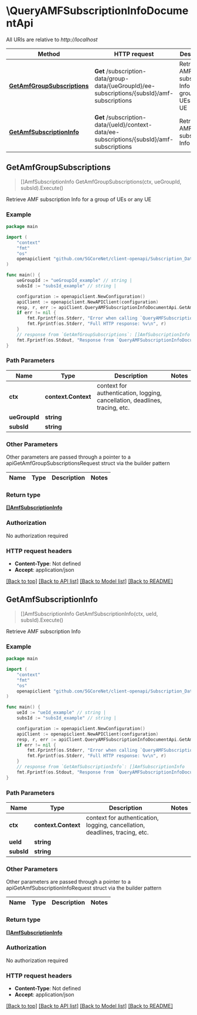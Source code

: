 # \QueryAMFSubscriptionInfoDocumentApi

All URIs are relative to *http://localhost*

Method | HTTP request | Description
------------- | ------------- | -------------
[**GetAmfGroupSubscriptions**](QueryAMFSubscriptionInfoDocumentApi.md#GetAmfGroupSubscriptions) | **Get** /subscription-data/group-data/{ueGroupId}/ee-subscriptions/{subsId}/amf-subscriptions | Retrieve AMF subscription Info for a group of UEs or any UE
[**GetAmfSubscriptionInfo**](QueryAMFSubscriptionInfoDocumentApi.md#GetAmfSubscriptionInfo) | **Get** /subscription-data/{ueId}/context-data/ee-subscriptions/{subsId}/amf-subscriptions | Retrieve AMF subscription Info



## GetAmfGroupSubscriptions

> []AmfSubscriptionInfo GetAmfGroupSubscriptions(ctx, ueGroupId, subsId).Execute()

Retrieve AMF subscription Info for a group of UEs or any UE

### Example

```go
package main

import (
    "context"
    "fmt"
    "os"
    openapiclient "github.com/5GCoreNet/client-openapi/Subscription_Data"
)

func main() {
    ueGroupId := "ueGroupId_example" // string | 
    subsId := "subsId_example" // string | 

    configuration := openapiclient.NewConfiguration()
    apiClient := openapiclient.NewAPIClient(configuration)
    resp, r, err := apiClient.QueryAMFSubscriptionInfoDocumentApi.GetAmfGroupSubscriptions(context.Background(), ueGroupId, subsId).Execute()
    if err != nil {
        fmt.Fprintf(os.Stderr, "Error when calling `QueryAMFSubscriptionInfoDocumentApi.GetAmfGroupSubscriptions``: %v\n", err)
        fmt.Fprintf(os.Stderr, "Full HTTP response: %v\n", r)
    }
    // response from `GetAmfGroupSubscriptions`: []AmfSubscriptionInfo
    fmt.Fprintf(os.Stdout, "Response from `QueryAMFSubscriptionInfoDocumentApi.GetAmfGroupSubscriptions`: %v\n", resp)
}
```

### Path Parameters


Name | Type | Description  | Notes
------------- | ------------- | ------------- | -------------
**ctx** | **context.Context** | context for authentication, logging, cancellation, deadlines, tracing, etc.
**ueGroupId** | **string** |  | 
**subsId** | **string** |  | 

### Other Parameters

Other parameters are passed through a pointer to a apiGetAmfGroupSubscriptionsRequest struct via the builder pattern


Name | Type | Description  | Notes
------------- | ------------- | ------------- | -------------



### Return type

[**[]AmfSubscriptionInfo**](AmfSubscriptionInfo.md)

### Authorization

No authorization required

### HTTP request headers

- **Content-Type**: Not defined
- **Accept**: application/json

[[Back to top]](#) [[Back to API list]](../README.md#documentation-for-api-endpoints)
[[Back to Model list]](../README.md#documentation-for-models)
[[Back to README]](../README.md)


## GetAmfSubscriptionInfo

> []AmfSubscriptionInfo GetAmfSubscriptionInfo(ctx, ueId, subsId).Execute()

Retrieve AMF subscription Info

### Example

```go
package main

import (
    "context"
    "fmt"
    "os"
    openapiclient "github.com/5GCoreNet/client-openapi/Subscription_Data"
)

func main() {
    ueId := "ueId_example" // string | 
    subsId := "subsId_example" // string | 

    configuration := openapiclient.NewConfiguration()
    apiClient := openapiclient.NewAPIClient(configuration)
    resp, r, err := apiClient.QueryAMFSubscriptionInfoDocumentApi.GetAmfSubscriptionInfo(context.Background(), ueId, subsId).Execute()
    if err != nil {
        fmt.Fprintf(os.Stderr, "Error when calling `QueryAMFSubscriptionInfoDocumentApi.GetAmfSubscriptionInfo``: %v\n", err)
        fmt.Fprintf(os.Stderr, "Full HTTP response: %v\n", r)
    }
    // response from `GetAmfSubscriptionInfo`: []AmfSubscriptionInfo
    fmt.Fprintf(os.Stdout, "Response from `QueryAMFSubscriptionInfoDocumentApi.GetAmfSubscriptionInfo`: %v\n", resp)
}
```

### Path Parameters


Name | Type | Description  | Notes
------------- | ------------- | ------------- | -------------
**ctx** | **context.Context** | context for authentication, logging, cancellation, deadlines, tracing, etc.
**ueId** | **string** |  | 
**subsId** | **string** |  | 

### Other Parameters

Other parameters are passed through a pointer to a apiGetAmfSubscriptionInfoRequest struct via the builder pattern


Name | Type | Description  | Notes
------------- | ------------- | ------------- | -------------



### Return type

[**[]AmfSubscriptionInfo**](AmfSubscriptionInfo.md)

### Authorization

No authorization required

### HTTP request headers

- **Content-Type**: Not defined
- **Accept**: application/json

[[Back to top]](#) [[Back to API list]](../README.md#documentation-for-api-endpoints)
[[Back to Model list]](../README.md#documentation-for-models)
[[Back to README]](../README.md)

